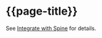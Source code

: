 # {{page-title}}

See [Integrate with Spine](https://digital.nhs.uk/services/gp-connect/develop-gp-connect-services/integrate-with-spine/) for details.